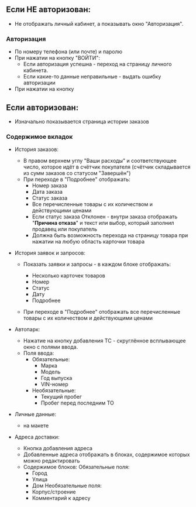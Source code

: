 ## Если НЕ авторизован:
- Не отображать личный кабинет, а показывать окно "Авторизация".

### Авторизация
- По номеру телефона (или почте) и паролю
- При нажатии на кнопку "ВОЙТИ":
	- Если авторизация успешна - переход на страницу личного кабинета.
	- Если какие-то данные неправильные - выдать ошибку авторизации
- При нажатии на кнопку


## Если авторизован:
- Изначально показывается страница истории заказов

### Содержимое вкладок
- История заказов:
	- В правом верхнем углу "Ваши расходы" и соответствующее число, которое идёт в счётчик покупателя (счётчик складывается из сумм заказов со статусом "Завершён")
	- При переходе в "Подробнее" отображать:
		- Номер заказа
		- Дата заказа
		- Статус заказа
		- Все перечисленные товары с их количеством и действующими ценами
		- Если статус заказа Отклонен - внутри заказа отображать "**Причина отказа**" и текст или выбор, который заполнил продавец или покупатель
		- Должна быть возможность перехода на страницу товара при нажатии на любую область карточки товара

- История заявок и запросов:
	- Показать заявки и запросы - в каждом блоке отображать: 
		- Несколько карточек товаров
		- Номер
		- Статус
		- Дату
		- Подробнее

	- При переходе в "Подробнее" отображать все перечисленные товары с их количеством и действующими ценами

- Автопарк:
	- Нажатие на кнопку добавления ТС - скруглённое всплывающее окно с полями ввода.
	- Поля ввода:
		- Обязательные:
			- Марка
			- Модель
			- Год выпуска
			- VIN-номер
		- Необязательные:
			- Текущий пробег
			- Пробег перед последним ТО

- Личные данные:
	- на макете

- Адреса доставки:
	- Кнопка добавления адреса
	- Добавленные адреса отображать в блоках, содержимое которых можно редактировать
	- Содержимое блоков:
		Обязательные поля:
		- Город
		- Улица
		- Дом
		Необязательные поля:
		- Корпус/строение
		- Комментарий к адресу